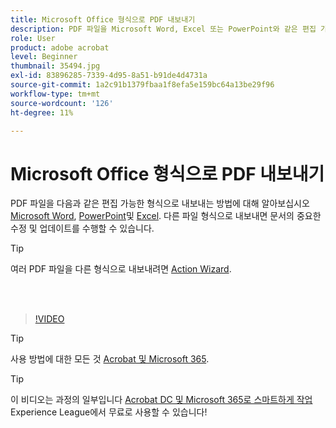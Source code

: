 ```yaml
---
title: Microsoft Office 형식으로 PDF 내보내기
description: PDF 파일을 Microsoft Word, Excel 또는 PowerPoint와 같은 편집 가능한 형식으로 내보내는 방법에 대해 알아봅니다
role: User
product: adobe acrobat
level: Beginner
thumbnail: 35494.jpg
exl-id: 83896285-7339-4d95-8a51-b91de4d4731a
source-git-commit: 1a2c91b1379fbaa1f8efa5e159bc64a13be29f96
workflow-type: tm+mt
source-wordcount: '126'
ht-degree: 11%

---
```


# Microsoft Office 형식으로 PDF 내보내기

PDF 파일을 다음과 같은 편집 가능한 형식으로 내보내는 방법에 대해 알아보십시오 [Microsoft Word](https://www.adobe.com/acrobat/online/pdf-to-word.html), [PowerPoint](https://www.adobe.com/acrobat/online/pdf-to-ppt.html)및 [Excel](https://www.adobe.com/acrobat/online/pdf-to-excel.html). 다른 파일 형식으로 내보내면 문서의 중요한 수정 및 업데이트를 수행할 수 있습니다.

>[!TIP]
>
>여러 PDF 파일을 다른 형식으로 내보내려면 [Action Wizard](../advanced-tasks/action.md).

<br> 

>[!VIDEO](https://video.tv.adobe.com/v/35494?hidetitle=true)

>[!TIP]
>
>사용 방법에 대한 모든 것 [Acrobat 및 Microsoft 365](../integrate/integrate-overview.md).

>[!TIP]
>
>이 비디오는 과정의 일부입니다 [Acrobat DC 및 Microsoft 365로 스마트하게 작업](https://experienceleague.adobe.com/?recommended=Acrobat-U-1-2021.microsoft365) Experience League에서 무료로 사용할 수 있습니다!
